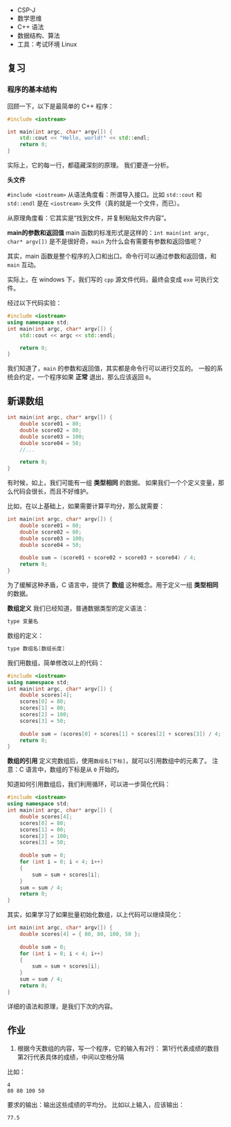 - CSP-J
- 数学思维
- C++ 语法
- 数据结构、算法
- 工具：考试环境 Linux

## 复习

### 程序的基本结构

回顾一下，以下是最简单的 C++ 程序：

```cpp
#include <iostream>

int main(int argc, char* argv[]) {
    std::cout << "Hello, world!" << std::endl;
    return 0;
}
```

实际上，它的每一行，都蕴藏深刻的原理。
我们要逐一分析。

**头文件**

`#include <iostream>` 从语法角度看：所谓导入接口。比如 `std::cout` 和 `std::endl` 是在 `<iostream>` 头文件（真的就是一个文件，而已）。

从原理角度看：它其实是“找到文件，并复制粘贴文件内容”。

**main的参数和返回值**
main 函数的标准形式是这样的：`int main(int argc, char* argv[])`
是不是很好奇，`main` 为什么会有需要有参数和返回值呢？

其实，main 函数是整个程序的入口和出口。命令行可以通过参数和返回值，和 `main` 互动。

实际上，在 windows 下，我们写的 `cpp` 源文件代码，最终会变成 `exe` 可执行文件。

经过以下代码实验：

```cpp
#include <iostream>
using namespace std;
int main(int argc, char* argv[]) {
    std::cout << argc << std::endl;

    return 0;
}
```

我们知道了，`main` 的参数和返回值，其实都是命令行可以进行交互的。
一般的系统会约定，一个程序如果 **正常** 退出，那么应该返回 `0`。

## 新课数组

```cpp
int main(int argc, char* argv[]) {
    double score01 = 80;
    double score02 = 80;
    double score03 = 100;
    double score04 = 50;
    //...

    return 0;
}
```

有时候，如上，我们可能有一组 **类型相同** 的数据。
如果我们一个个定义变量，那么代码会很长，而且不好维护。

比如，在以上基础上，如果需要计算平均分，那么就需要：

```cpp
int main(int argc, char* argv[]) {
    double score01 = 80;
    double score02 = 80;
    double score03 = 100;
    double score04 = 50;
    
    double sum = (score01 + score02 + score03 + score04) / 4;
    return 0;
}
```

为了缓解这种矛盾，C 语言中，提供了 **数组** 这种概念。用于定义一组 **类型相同** 的数据。

**数组定义**
我们已经知道，普通数据类型的定义语法：

```cpp
type 变量名
```

数组的定义：

```cpp
type 数组名[数组长度]
```

我们用数组，简单修改以上的代码：

```cpp
#include <iostream>
using namespace std;
int main(int argc, char* argv[]) {
    double scores[4];
    scores[0] = 80;
    scores[1] = 80;
    scores[2] = 100;
    scores[3] = 50;
    
    double sum = (scores[0] + scores[1] + scores[2] + scores[3]) / 4;
    return 0;
}
```

**数组的引用**
定义完数组后，使用`数组名[下标]`，就可以引用数组中的元素了。
注意：C 语言中，数组的下标是从 `0` 开始的。

知道如何引用数组后，我们利用循环，可以进一步简化代码：

```cpp
#include <iostream>
using namespace std;
int main(int argc, char* argv[]) {
    double scores[4];
    scores[0] = 80;
    scores[1] = 80;
    scores[2] = 100;
    scores[3] = 50;
    
    double sum = 0;
    for (int i = 0; i < 4; i++)
    {
        sum = sum + scores[i];
    }
    sum = sum / 4;
    return 0;
}
```

其实，如果学习了如果批量初始化数组，以上代码可以继续简化：

```cpp
int main(int argc, char* argv[]) {
    double scores[4] = { 80, 80, 100, 50 };
    
    double sum = 0;
    for (int i = 0; i < 4; i++)
    {
        sum = sum + scores[i];
    }
    sum = sum / 4;
    return 0;
}
```

详细的语法和原理，是我们下次的内容。

## 作业

1. 根据今天数组的内容，写一个程序，它的输入有2行：
第1行代表成绩的数目
第2行代表具体的成绩，中间以空格分隔

比如：
```text
4
80 80 100 50
```

要求的输出：输出这些成绩的平均分。
比如以上输入，应该输出：

```text
77.5
```
